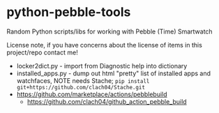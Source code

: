 # python-pebble-tools

Random Python scripts/libs for working with Pebble (Time) Smartwatch

License note, if you have concerns about the license of items in this project/repo contact me!

  * locker2dict.py - import from Diagnostic help into dictionary
  * installed_apps.py - dump out html "pretty" list of installed apps and watchfaces, NOTE needs Stache; `pip install git+https://github.com/clach04/Stache.git`
  * https://github.com/marketplace/actions/pebblebuild
      * https://github.com/clach04/github_action_pebble_build
